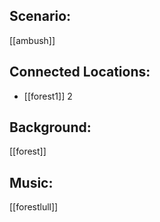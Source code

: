 ## Scenario:
[[ambush]]

## Connected Locations:
- [[forest1]] 2

## Background:
[[forest]]

## Music:
[[forestlull]]